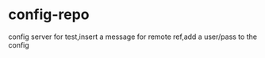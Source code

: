 # config-repo
config server for test,insert a message for remote ref,add a user/pass to the config

